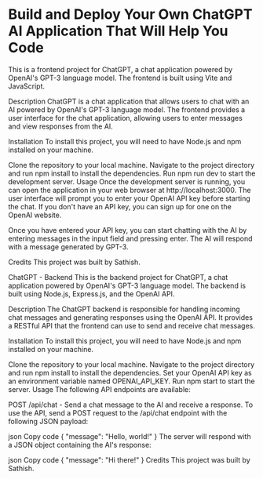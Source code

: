 # Build and Deploy Your Own ChatGPT AI Application That Will Help You Code
This is a frontend project for ChatGPT, a chat application powered by OpenAI's GPT-3 language model. The frontend is built using Vite and JavaScript.

Description
ChatGPT is a chat application that allows users to chat with an AI powered by OpenAI's GPT-3 language model. The frontend provides a user interface for the chat application, allowing users to enter messages and view responses from the AI.

Installation
To install this project, you will need to have Node.js and npm installed on your machine.

Clone the repository to your local machine.
Navigate to the project directory and run npm install to install the dependencies.
Run npm run dev to start the development server.
Usage
Once the development server is running, you can open the application in your web browser at http://localhost:3000. The user interface will prompt you to enter your OpenAI API key before starting the chat. If you don't have an API key, you can sign up for one on the OpenAI website.

Once you have entered your API key, you can start chatting with the AI by entering messages in the input field and pressing enter. The AI will respond with a message generated by GPT-3.

Credits
This project was built by Sathish.

ChatGPT - Backend
This is the backend project for ChatGPT, a chat application powered by OpenAI's GPT-3 language model. The backend is built using Node.js, Express.js, and the OpenAI API.

Description
The ChatGPT backend is responsible for handling incoming chat messages and generating responses using the OpenAI API. It provides a RESTful API that the frontend can use to send and receive chat messages.

Installation
To install this project, you will need to have Node.js and npm installed on your machine.

Clone the repository to your local machine.
Navigate to the project directory and run npm install to install the dependencies.
Set your OpenAI API key as an environment variable named OPENAI_API_KEY.
Run npm start to start the server.
Usage
The following API endpoints are available:

POST /api/chat - Send a chat message to the AI and receive a response.
To use the API, send a POST request to the /api/chat endpoint with the following JSON payload:

json
Copy code
{
  "message": "Hello, world!"
}
The server will respond with a JSON object containing the AI's response:

json
Copy code
{
  "message": "Hi there!"
}
Credits
This project was built by Sathish.

